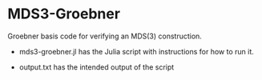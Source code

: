 # MDS3-Groebner
Groebner basis code for verifying an MDS(3) construction.

* mds3-groebner.jl has the Julia script with instructions for how to run it.

* output.txt has the intended output of the script 
